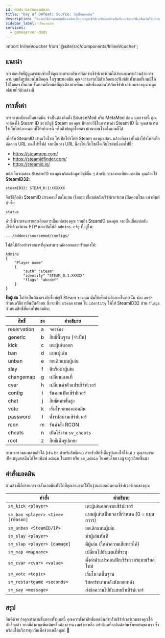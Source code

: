 ```yaml
---
id: dods-becomeadmin
title: "Day of Defeat: Source: วิธีเป็นแอดมิน"
description: "ค้นพบวิธีการมอบสิทธิ์แอดมินเพื่อควบคุมเซิร์ฟเวอร์เกมอย่างเต็มที่และจัดการฟังก์ชันเกมได้อย่างมีประสิทธิภาพ → เรียนรู้เพิ่มเติมตอนนี้"
sidebar_label: เป็นแอดมิน
services:
  - gameserver-dods
---
```


import InlineVoucher from '@site/src/components/InlineVoucher';



## แนะนำ

การมอบสิทธิ์ผู้ดูแลระบบช่วยให้คุณสามารถบริหารจัดการเซิร์ฟเวอร์เกมได้ง่ายและครบถ้วนด้วยการควบคุมเต็มรูปแบบในมือคุณ ในฐานะแอดมิน คุณจะสามารถใช้ตัวเลือกและฟังก์ชันทั้งหมดที่เกมมีให้ได้โดยตรงในเกม ขั้นตอนทั้งหมดที่คุณต้องทำเพื่อมอบสิทธิ์แอดมินให้กับเซิร์ฟเวอร์เกมของคุณจะถูกอธิบายไว้ด้านล่างนี้

<InlineVoucher />



## การตั้งค่า

การลงทะเบียนเป็นแอดมิน จำเป็นต้องติดตั้ง SourceMod หรือ MetaMod ก่อน นอกจากนี้ คุณจะต้องใช้ Steam ID ของบัญชี Steam ของคุณ มีหลายวิธีในการหาค่า Steam ID นี้: คุณสามารถใช้เว็บไซต์ภายนอกที่ให้บริการนี้ หรือดึงข้อมูลโดยตรงผ่านคอนโซลในเกมก็ได้


เพื่อรับ SteamID ผ่านเว็บไซต์ ให้เปิดโปรไฟล์ Steam ของคุณก่อน แล้วคลิกขวาที่หน้าโปรไฟล์เพื่อคัดลอก URL ของโปรไฟล์ จากนั้นวาง URL นี้ลงในเว็บไซต์ใดเว็บไซต์หนึ่งต่อไปนี้:

- https://steamrep.com/
- https://steamidfinder.com/
- https://steamid.io/

หน้าเว็บจะแสดง SteamID ของคุณพร้อมข้อมูลบัญชีอื่น ๆ สำหรับการลงทะเบียนแอดมิน คุณต้องใช้ **SteamID32**:

```
steamID32: STEAM_0:1:XXXXXX
```

อีกวิธีคือดึง SteamID ผ่านคอนโซลในเกม เริ่มเกม เชื่อมต่อกับเซิร์ฟเวอร์เกม เปิดคอนโซล แล้วพิมพ์คำสั่ง:

```
status
```

คำสั่งนี้จะแสดงรายละเอียดการเชื่อมต่อของคุณ รวมถึง SteamID ของคุณ จากนั้นเชื่อมต่อกับเซิร์ฟเวอร์ผ่าน FTP และเปิดไฟล์ `admins.cfg` ที่อยู่ใน:

```
.../addons/sourcemod/configs/
```

ไฟล์นี้มีตัวอย่างรายการที่คุณสามารถคัดลอกและปรับแต่งได้:

```
Admins
{
	"Player name"
	{
		"auth" "steam"
		"identity" "STEAM_0:1:XXXXX"
		"flags" "abcdef"
	}
}
```

**ชื่อผู้เล่น** ไม่จำเป็นต้องตรงกับชื่อบัญชี Steam ของคุณ มันใช้เพื่ออ้างอิงภายในเท่านั้น ช่อง `auth` กำหนดวิธีการยืนยันตัวตน ซึ่งจะเป็น `steam` เสมอ ใน `identity` ให้ใส่ SteamID32 ส่วน `flags` กำหนดสิทธิ์ที่มอบให้แอดมิน:

| สิทธิ์       | ธง   | คำอธิบาย                  |
|-------------|:----:|---------------------------|
| reservation | a    | จองช่อง                   |
| generic     | b    | สิทธิ์พื้นฐาน (จำเป็น)     |
| kick        | c    | เตะผู้เล่นออก             |
| ban         | d    | แบนผู้เล่น                |
| unban       | e    | ยกเลิกแบนผู้เล่น          |
| slay        | f    | ตีหรือฆ่าผู้เล่น          |
| changemap   | g    | เปลี่ยนแผนที่             |
| cvar        | h    | เปลี่ยนค่าตัวแปรเซิร์ฟเวอร์ |
| config      | i    | รันคอนฟิกเซิร์ฟเวอร์     |
| chat        | j    | สิทธิ์แชทขั้นสูง         |
| vote        | k    | เริ่มโหวตของแอดมิน       |
| password    | l    | ตั้งรหัสผ่านเซิร์ฟเวอร์  |
| rcon        | m    | รันคำสั่ง RCON            |
| cheats      | n    | เปิดใช้งาน `sv_cheats`    |
| root        | z    | สิทธิ์เต็มรูปแบบ          |

สามารถรวมธงหลายตัวได้ (เช่น `bc` สำหรับสิทธิ์เตะ) สำหรับสิทธิ์เต็มรูปแบบให้ใช้แค่ `z` คุณสามารถเปิดเมนูแอดมินได้โดยพิมพ์ `admin` ในแชท หรือ `sm_admin` ในคอนโซล เมนูจะถูกเรียกขึ้นมา



## คำสั่งแอดมิน

ด้านล่างนี้คือรายการคำสั่งแอดมินทั่วไปที่คุณสามารถใช้ในฐานะแอดมินบนเซิร์ฟเวอร์เกมของคุณ

| คำสั่ง                           | คำอธิบาย                                    |
| --------------------------------- | --------------------------------------------- |
| `sm_kick <player>`                | เตะผู้เล่นออกจากเซิร์ฟเวอร์                  |
| `sm_ban <player> <time> [reason]` | แบนผู้เล่นเป็นเวลาที่กำหนด (0 = แบนถาวร)     |
| `sm_unban <SteamID/IP>`           | ยกเลิกแบนผู้เล่น                              |
| `sm_slay <player>`                | ฆ่าผู้เล่นทันที                              |
| `sm_slap <player> [damage]`       | ตีผู้เล่น (ใส่ค่าความเสียหายได้)              |
| `sm_map <mapname>`                | เปลี่ยนไปยังแผนที่ที่ระบุ                      |
| `sm_cvar <cvar> <value>`          | ตั้งค่าตัวแปรคอนฟิกเซิร์ฟเวอร์แบบเรียลไทม์  |
| `sm_vote <topic>`                 | เริ่มโหวตพื้นฐาน                             |
| `sm_restartgame <seconds>`        | รีสตาร์ทเกมหลังนับถอยหลัง                    |
| `sm_say <message>`                | ส่งข้อความไปยังแชททั่วเซิร์ฟเวอร์             |



## สรุป

ยินดีด้วย ถ้าคุณทำตามขั้นตอนทั้งหมดนี้ คุณควรตั้งค่าสิทธิ์แอดมินสำหรับเซิร์ฟเวอร์เกมของคุณได้สำเร็จแล้ว หากมีคำถามเพิ่มเติมหรือต้องการความช่วยเหลือ อย่าลังเลที่จะติดต่อทีมซัพพอร์ตของเรา ซึ่งพร้อมให้บริการทุกวันเพื่อช่วยเหลือคุณ! 🙂

<InlineVoucher />